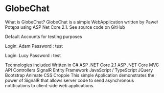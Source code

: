 # GlobeChat
What is GlobeChat?
GlobeChat is a simple WebApplication written by Paweł Potępa using ASP Net Core 2.1.
See source code on GitHub

Default Accounts for testing purposes

Login: Adam 
Password : test

Login: Lucy 
Password : test

Technologies included
Written in C#
ASP .NET Core 2.1
ASP .NET Core MVC
API Controllers
SignalR
Entity Framework
JavaScript / TypeScript
JQuery
Bootstrap
Animate CSS
Croppie
This simple Application demonstrates the power of SignalR that allows server code to send asynchronous notifications to client-side web applications.
